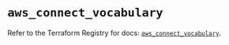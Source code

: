 # `aws_connect_vocabulary`

Refer to the Terraform Registry for docs: [`aws_connect_vocabulary`](https://registry.terraform.io/providers/hashicorp/aws/6.7.0/docs/resources/connect_vocabulary).

